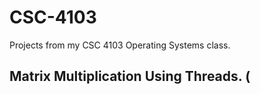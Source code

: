 # CSC-4103
Projects from my CSC 4103 Operating Systems class.


## Matrix Multiplication Using Threads. (
